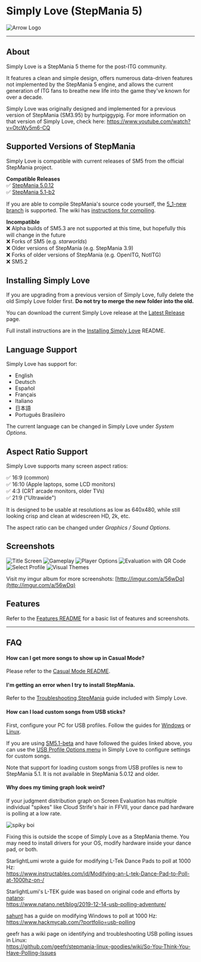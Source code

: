 # Simply Love (StepMania 5)

![Arrow Logo](https://i.imgur.com/oZmxyGo.png)

---

## About

Simply Love is a StepMania 5 theme for the post-ITG community.

It features a clean and simple design, offers numerous data-driven features not implemented by the StepMania 5 engine, and allows the current generation of ITG fans to breathe new life into the game they've known for over a decade.

Simply Love was originally designed and implemented for a previous version of StepMania (SM3.95) by hurtpiggypig.  For more information on that version of Simply Love, check here:
https://www.youtube.com/watch?v=OtcWy5m6-CQ


## Supported Versions of StepMania

Simply Love is compatible with current releases of SM5 from the official StepMania project.

**Compatible Releases**<br>
✅ [StepMania 5.0.12](https://github.com/stepmania/stepmania/releases/tag/v5.0.12)<br>
✅ [StepMania 5.1-b2](https://github.com/stepmania/stepmania/releases/tag/v5.1.0-b2)<br>

If you are able to compile StepMania's source code yourself, the [5_1-new branch](https://github.com/stepmania/stepmania/tree/5_1-new/) is supported.  The wiki has [instructions for compiling](https://github.com/stepmania/stepmania/wiki/Compiling-StepMania).


**Incompatible**<br>
❌ Alpha builds of SM5.3 are not supported at this time, but hopefully this will change in the future<br>
❌ Forks of SM5 (e.g. *starworlds*)<br>
❌ Older versions of StepMania (e.g. StepMania 3.9)<br>
❌ Forks of older versions of StepMania (e.g. OpenITG, NotITG)<br>
❌ SM5.2


## Installing Simply Love

If you are upgrading from a previous version of Simply Love, fully delete the old Simply Love folder first.  **Do not try to merge the new folder into the old.**

You can download the current Simply Love release at the [Latest Release](https://github.com/quietly-turning/Simply-Love-SM5/releases/latest) page.

Full install instructions are in the [Installing Simply Love](./Other/Documentation/InstallingSimplyLove-README.md) README.


## Language Support

Simply Love has support for:

  * English
  * Deutsch
  * Español
  * Français
  * Italiano
  * 日本語
  * Português Brasileiro

The current language can be changed in Simply Love under *System Options*.


## Aspect Ratio Support

Simply Love supports many screen aspect ratios:

✅ 16:9 (common)<br>
✅ 16:10 (Apple laptops, some LCD monitors)<br>
✅ 4:3 (CRT arcade monitors, older TVs)<br>
✅ 21:9 ("Ultrawide")

It is designed to be usable at resolutions as low as 640x480, while still looking crisp and clean at widescreen HD, 2k, etc.

The aspect ratio can be changed under *Graphics / Sound Options*.


## Screenshots

![Title Screen](https://i.imgur.com/tlKZad8l.png)
![Gameplay](https://i.imgur.com/6PRBIHil.png)
![Player Options](https://i.imgur.com/Jk5A4LTl.png)
![Evaluation with QR Code](https://i.imgur.com/TaApeGBl.png)
![Select Profile](https://i.imgur.com/bZc5xpll.png)
![Visual Themes](https://i.imgur.com/hGB1T4nl.png)

Visit my imgur album for more screenshots: [http://imgur.com/a/56wDq](http://imgur.com/a/56wDq)


## Features

Refer to the [Features README](./Other/Documentation/Features-README.md) for a basic list of features and screenshots.

---

## FAQ

#### How can I get more songs to show up in Casual Mode?

Please refer to the [Casual Mode README](./Other/Documentation/CasualMode-README.md).

#### I'm getting an error when I try to install StepMania.

Refer to the [Troubleshooting StepMania](./Other/Documentation/TroubleshootingStepMania-README.md) guide included with Simply Love.

#### How can I load custom songs from USB sticks?

First, configure your PC for USB profiles.  Follow the guides for [Windows](https://github.com/stepmania/stepmania/wiki/Static-Mount-Points-for-USB-Profiles-(Windows)) or [Linux](https://github.com/stepmania/stepmania/wiki/Creating-Static-Mount-Points-For-USB-Profiles-%28Linux%29).

If you are using [SM5.1-beta](https://github.com/stepmania/stepmania/releases/tag/v5.1.0-b2) and have followed the guides linked above, you can use the [USB Profile Options menu](https://i.imgur.com/ZgU9HGw.png) in Simply Love to configure settings for custom songs.

Note that support for loading custom songs from USB profiles is new to StepMania 5.1.  It is not available in StepMania 5.0.12 and older.


#### Why does my timing graph look weird?

If your judgment distribution graph on Screen Evaluation has multiple individual "spikes" like Cloud Strife's hair in FFVII, your dance pad hardware is polling at a low rate.

![spiky boi](https://i.imgur.com/ay1G6rml.png)

Fixing this is outside the scope of Simply Love as a StepMania theme.  You may need to install drivers for your OS, modify hardware inside your dance pad, or both.

StarlightLumi wrote a guide for modifying L-Tek Dance Pads to poll at 1000 Hz:<br/>https://www.instructables.com/id/Modifying-an-L-tek-Dance-Pad-to-Poll-at-1000hz-on-/

StarlightLumi's L-TEK guide was based on original code and efforts by [natano](https://github.com/natano):<br/>https://www.natano.net/blog/2019-12-14-usb-polling-adventure/

[sahunt](https://github.com/sahunt) has a guide on modifying Windows to poll at 1000 Hz:<br/>https://www.hackmycab.com/?portfolio=usb-polling

geefr has a wiki page on identifying and troubleshooting USB polling issues in Linux:<br/>https://github.com/geefr/stepmania-linux-goodies/wiki/So-You-Think-You-Have-Polling-Issues